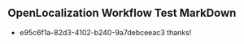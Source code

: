 ## OpenLocalization Workflow Test MarkDown
* e95c6f1a-82d3-4102-b240-9a7debceeac3 thanks!

<!--HONumber=Jul16_HO3-->



